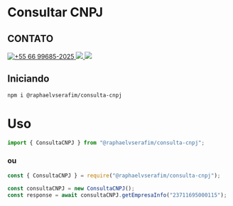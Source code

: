 # Consultar CNPJ

## CONTATO 

<a href="https://wa.me/5566996852025" target="_blank"> 
<img src="https://img.shields.io/badge/WhatsApp-25D366?style=for-the-badge&logo=whatsapp&logoColor=white" title="+55 66 99685-2025"/> 
</a>
<a href="https://t.me/raphaelserafim" target="_blank">
<img src="https://img.shields.io/badge/Telegram-2CA5E0?style=for-the-badge&logo=telegram&logoColor=white"  />
</a>  
<a href="https://www.linkedin.com/in/raphaelvserafim" target="_blank">
<img src="https://img.shields.io/badge/-LinkedIn-%230077B5?style=for-the-badge&logo=linkedin&logoColor=white"/>
</a> 


## Iniciando

```sh
npm i @raphaelvserafim/consulta-cnpj
```

# Uso
```ts
import { ConsultaCNPJ } from "@raphaelvserafim/consulta-cnpj";
```
### ou
```js
const { ConsultaCNPJ } = require("@raphaelvserafim/consulta-cnpj");
```

```ts
const consultaCNPJ = new ConsultaCNPJ();
const response = await consultaCNPJ.getEmpresaInfo("23711695000115");
```

 